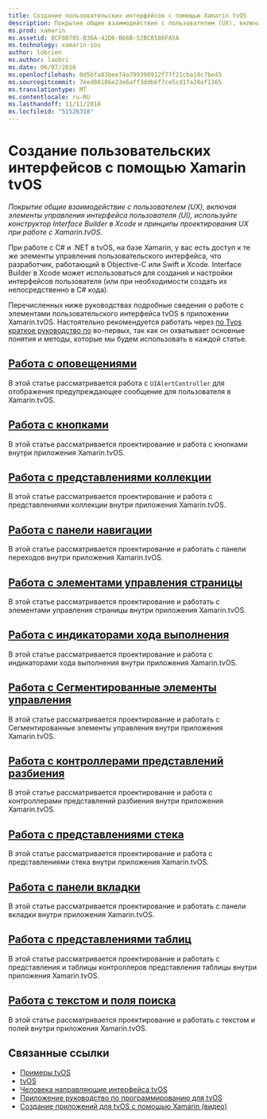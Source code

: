 ```yaml
---
title: Создание пользовательских интерфейсов с помощью Xamarin tvOS
description: Покрытие общие взаимодействие с пользователем (UX), включая элементы управления интерфейса пользователя (UI), используйте конструктор Interface Builder в Xcode и принципы проектирования UX при работе с Xamarin.tvOS.
ms.prod: xamarin
ms.assetid: 8CF80705-B36A-42D6-B66B-52BC8586FA5A
ms.technology: xamarin-ios
author: lobrien
ms.author: laobri
ms.date: 06/07/2016
ms.openlocfilehash: 0d5bfa83bee74a799398912f77f21cba10c7be45
ms.sourcegitcommit: 7eed80186e23e6aff3ddbbf7ce5cd1fa20af1365
ms.translationtype: MT
ms.contentlocale: ru-RU
ms.lasthandoff: 11/11/2018
ms.locfileid: "51526318"
---
```

# <a name="building-tvos-user-interfaces-with-xamarin"></a>Создание пользовательских интерфейсов с помощью Xamarin tvOS

_Покрытие общие взаимодействие с пользователем (UX), включая элементы управления интерфейса пользователя (UI), используйте конструктор Interface Builder в Xcode и принципы проектирования UX при работе с Xamarin.tvOS._

При работе с C# и .NET в tvOS, на базе Xamarin, у вас есть доступ к те же элементы управления пользовательского интерфейса, что разработчик, работающий в Objective-C или Swift и Xcode. Interface Builder в Xcode может использоваться для создания и настройки интерфейсов пользователя (или при необходимости создать их непосредственно в C# кода).

Перечисленных ниже руководствах подробные сведения о работе с элементами пользовательского интерфейса tvOS в приложении Xamarin.tvOS. Настоятельно рекомендуется работать через [по Tvos краткое руководство по](~/ios/tvos/get-started/hello-tvos.md) во-первых, так как он охватывает основные понятия и методы, которые мы будем использовать в каждой статье.

## <a name="working-with-alertsiostvosuser-interfacealertsmd"></a>[Работа с оповещениями](~/ios/tvos/user-interface/alerts.md)

В этой статье рассматривается работа с `UIAlertController` для отображения предупреждающее сообщение для пользователя в Xamarin.tvOS.

## <a name="working-with-buttonsiostvosuser-interfacebuttonsmd"></a>[Работа с кнопками](~/ios/tvos/user-interface/buttons.md)

В этой статье рассматривается проектирование и работа с кнопками внутри приложения Xamarin.tvOS.

## <a name="working-with-collection-viewsiostvosuser-interfacecollection-viewsmd"></a>[Работа с представлениями коллекции](~/ios/tvos/user-interface/collection-views.md)

В этой статье рассматривается проектирование и работа с представлениями коллекции внутри приложения Xamarin.tvOS.

## <a name="working-with-navigation-barsiostvosuser-interfacenavigation-barsmd"></a>[Работа с панели навигации](~/ios/tvos/user-interface/navigation-bars.md)

В этой статье рассматривается проектирование и работать с панели переходов внутри приложения Xamarin.tvOS.

## <a name="working-with-page-controlsiostvosuser-interfacepage-controlsmd"></a>[Работа с элементами управления страницы](~/ios/tvos/user-interface/page-controls.md)

В этой статье рассматривается проектирование и работать с элементами управления страницы внутри приложения Xamarin.tvOS.

## <a name="working-with-progress-indicatorsiostvosuser-interfaceprogress-indicatorsmd"></a>[Работа с индикаторами хода выполнения](~/ios/tvos/user-interface/progress-indicators.md)

В этой статье рассматривается проектирование и работа с индикаторами хода выполнения внутри приложения Xamarin.tvOS.

## <a name="working-with-segmented-controlsiostvosuser-interfacesegmented-controlsmd"></a>[Работа с Сегментированные элементы управления](~/ios/tvos/user-interface/segmented-controls.md)

В этой статье рассматривается проектирование и работать с Сегментированные элементы управления внутри приложения Xamarin.tvOS.

## <a name="working-with-split-view-controllersiostvosuser-interfacesplit-viewsmd"></a>[Работа с контроллерами представлений разбиения](~/ios/tvos/user-interface/split-views.md)

В этой статье рассматривается проектирование и работа с контроллерами представлений разбиения внутри приложения Xamarin.tvOS.

## <a name="working-with-stack-viewsiostvosuser-interfacestacked-viewsmd"></a>[Работа с представлениями стека](~/ios/tvos/user-interface/stacked-views.md)

В этой статье рассматривается проектирование и работа с представлениями стека внутри приложения Xamarin.tvOS.

## <a name="working-with-tab-barsiostvosuser-interfacetab-barsmd"></a>[Работа с панели вкладки](~/ios/tvos/user-interface/tab-bars.md)

В этой статье рассматривается проектирование и работать с панели вкладки внутри приложения Xamarin.tvOS.

## <a name="working-with-table-viewsiostvosuser-interfacetable-viewsmd"></a>[Работа с представлениями таблиц](~/ios/tvos/user-interface/table-views.md)

В этой статье рассматривается проектирование и работать с представления и таблицы контроллеров представления таблицы внутри приложения Xamarin.tvOS.

## <a name="working-with-text-and-search-fieldsiostvosuser-interfacetext-fields-and-searchmd"></a>[Работа с текстом и поля поиска](~/ios/tvos/user-interface/text-fields-and-search.md)

В этой статье рассматривается проектирование и работать с текстом и полей внутри приложения Xamarin.tvOS.



## <a name="related-links"></a>Связанные ссылки

- [Примеры tvOS](https://developer.xamarin.com/samples/tvos/all/)
- [tvOS](https://developer.apple.com/tvos/)
- [Человека направляющие интерфейса tvOS](https://developer.apple.com/tvos/human-interface-guidelines/)
- [Приложение руководство по программированию для tvOS](https://developer.apple.com/library/prerelease/tvos/documentation/General/Conceptual/AppleTV_PG/)
- [Создание приложений для tvOS с помощью Xamarin (видео)](https://university.xamarin.com/lightninglectures/tvos-with-xamarin)
